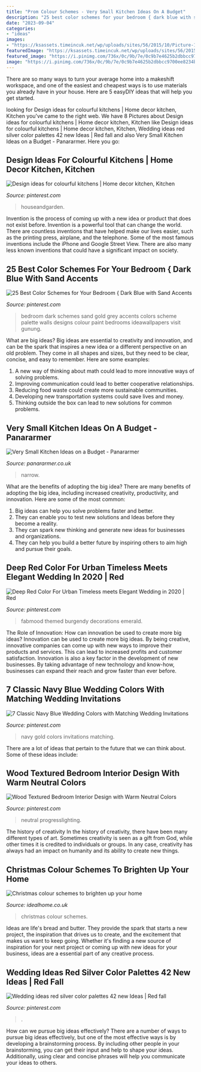 ```yaml
---
title: "Prom Colour Schemes - Very Small Kitchen Ideas On A Budget"
description: "25 best color schemes for your bedroom { dark blue with sand accents"
date: "2023-09-04"
categories:
- "ideas"
images:
- "https://ksassets.timeincuk.net/wp/uploads/sites/56/2015/10/Picture-127.jpg"
featuredImage: "https://ksassets.timeincuk.net/wp/uploads/sites/56/2015/10/Picture-127.jpg"
featured_image: "https://i.pinimg.com/736x/0c/9b/7e/0c9b7e4625b2dbbcc9700ee8234b7533.jpg"
image: "https://i.pinimg.com/736x/0c/9b/7e/0c9b7e4625b2dbbcc9700ee8234b7533.jpg"
---
```



There are so many ways to turn your average home into a makeshift workspace, and one of the easiest and cheapest ways is to use materials you already have in your house. Here are 5 easyDIY ideas that will help you get started.

	

		
looking for Design ideas for colourful kitchens | Home decor kitchen, Kitchen you've came to the right web. We have 8 Pictures about Design ideas for colourful kitchens | Home decor kitchen, Kitchen like Design ideas for colourful kitchens | Home decor kitchen, Kitchen, Wedding ideas red silver color palettes 42 new Ideas | Red fall and also Very Small Kitchen Ideas on a Budget - Panararmer. Here you go:
		
    
## Design Ideas For Colourful Kitchens | Home Decor Kitchen, Kitchen

<img loading=lazy src="https://i.pinimg.com/736x/b8/eb/97/b8eb977041e9a850f0a95ace6bd743c1.jpg" onerror="this.onerror=null;this.src='https://tse1.mm.bing.net/th?id=OIP.99pXIyVpMhUs26847imPtgHaJ3&amp;pid=15.1';" alt="Design ideas for colourful kitchens | Home decor kitchen, Kitchen">

_Source: pinterest.com_

>houseandgarden. 

	

Invention is the process of coming up with a new idea or product that does not exist before. Invention is a powerful tool that can change the world. There are countless inventions that have helped make our lives easier, such as the printing press, airplane, and the telephone. Some of the most famous inventions include the iPhone and Google Street View. There are also many less known inventions that could have a significant impact on society.

    
## 25 Best Color Schemes For Your Bedroom { Dark Blue With Sand Accents

<img loading=lazy src="https://i.pinimg.com/736x/0c/9b/7e/0c9b7e4625b2dbbcc9700ee8234b7533.jpg" onerror="this.onerror=null;this.src='https://tse4.mm.bing.net/th?id=OIP.4pVLcnOFmWY4hdgadU0ldgHaJ_&amp;pid=15.1';" alt="25 Best Color Schemes for Your Bedroom { Dark Blue with Sand Accents">

_Source: pinterest.com_

>bedroom dark schemes sand gold grey accents colors scheme palette walls designs colour paint bedrooms ideawallpapers visit gunung. 

	

What are big ideas?
Big ideas are essential to creativity and innovation, and can be the spark that inspires a new idea or a different perspective on an old problem. They come in all shapes and sizes, but they need to be clear, concise, and easy to remember. Here are some examples:
1. A new way of thinking about math could lead to more innovative ways of solving problems. 
2. Improving communication could lead to better cooperative relationships. 
3. Reducing food waste could create more sustainable communities. 
4. Developing new transportation systems could save lives and money. 
5. Thinking outside the box can lead to new solutions for common problems.

    
## Very Small Kitchen Ideas On A Budget - Panararmer

<img loading=lazy src="https://www.panararmer.co.uk/wp-content/uploads/2019/09/narrow-small-kitchen-683x1024.jpg" onerror="this.onerror=null;this.src='https://tse4.mm.bing.net/th?id=OIP.FkVrbYGYWyhWAjybVxfmcwHaLG&amp;pid=15.1';" alt="Very Small Kitchen Ideas on a Budget - Panararmer">

_Source: panararmer.co.uk_

>narrow. 

	

What are the benefits of adopting the big idea?
There are many benefits of adopting the big idea, including increased creativity, productivity, and innovation. Here are some of the most common: 
1. Big ideas can help you solve problems faster and better.
2. They can enable you to test new solutions and Ideas before they become a reality. 
3. They can spark new thinking and generate new ideas for businesses and organizations. 
4. They can help you build a better future by inspiring others to aim high and pursue their goals.

    
## Deep Red Color For Urban Timeless Meets Elegant Wedding In 2020 | Red

<img loading=lazy src="https://i.pinimg.com/736x/83/8f/f7/838ff7b0ad494372ca26a3e16b486978.jpg" onerror="this.onerror=null;this.src='https://tse3.mm.bing.net/th?id=OIP.pgRDTbTGPr7qgGRGo1n6VgHaO0&amp;pid=15.1';" alt="Deep Red Color For Urban Timeless meets Elegant Wedding in 2020 | Red">

_Source: pinterest.com_

>fabmood themed burgendy decorations emerald. 

	

The Role of Innovation: How can innovation be used to create more big ideas?
Innovation can be used to create more big ideas. By being creative, innovative companies can come up with new ways to improve their products and services. This can lead to increased profits and customer satisfaction. Innovation is also a key factor in the development of new businesses. By taking advantage of new technology and know-how, businesses can expand their reach and grow faster than ever before.

    
## 7 Classic Navy Blue Wedding Colors With Matching Wedding Invitations

<img loading=lazy src="https://i.pinimg.com/736x/0a/0d/8d/0a0d8db9cb7b92de95fa2b22cfae7847.jpg" onerror="this.onerror=null;this.src='https://tse4.mm.bing.net/th?id=OIP.PL2jq7kzkh4_jc_reTMXbgAAAA&amp;pid=15.1';" alt="7 Classic Navy Blue Wedding Colors with Matching Wedding Invitations">

_Source: pinterest.com_

>navy gold colors invitations matching. 

	

There are a lot of ideas that pertain to the future that we can think about. Some of these ideas include: 

    
## Wood Textured Bedroom Interior Design With Warm Neutral Colors

<img loading=lazy src="https://i.pinimg.com/736x/b4/ae/5f/b4ae5fec1a00b79ee42aace22f146b86.jpg" onerror="this.onerror=null;this.src='https://tse1.mm.bing.net/th?id=OIP.c5ibPLxpGzLMYry6yJs5NgHaJ3&amp;pid=15.1';" alt="Wood Textured Bedroom Interior Design with Warm Neutral Colors">

_Source: pinterest.com_

>neutral progresslighting. 

	

The history of creativity
In the history of creativity, there have been many different types of art. Sometimes creativity is seen as a gift from God, while other times it is credited to individuals or groups. In any case, creativity has always had an impact on humanity and its ability to create new things.

    
## Christmas Colour Schemes To Brighten Up Your Home

<img loading=lazy src="https://ksassets.timeincuk.net/wp/uploads/sites/56/2015/10/Picture-127.jpg" onerror="this.onerror=null;this.src='https://tse4.mm.bing.net/th?id=OIP.0j6d12c5vnhFqkXhN3NUawHaIK&amp;pid=15.1';" alt="Christmas colour schemes to brighten up your home">

_Source: idealhome.co.uk_

>christmas colour schemes. 

	

Ideas are life's bread and butter. They provide the spark that starts a new project, the inspiration that drives us to create, and the excitement that makes us want to keep going. Whether it's finding a new source of inspiration for your next project or coming up with new ideas for your business, ideas are a essential part of any creative process.

    
## Wedding Ideas Red Silver Color Palettes 42 New Ideas | Red Fall

<img loading=lazy src="https://i.pinimg.com/736x/a9/fd/60/a9fd6009c5cfd3369bf1738364ccf9e4.jpg" onerror="this.onerror=null;this.src='https://tse4.mm.bing.net/th?id=OIP.mHxagi4D9gTR4sXhbXWICQAAAA&amp;pid=15.1';" alt="Wedding ideas red silver color palettes 42 new Ideas | Red fall">

_Source: pinterest.com_

>. 

	

How can we pursue big ideas effectively?
There are a number of ways to pursue big ideas effectively, but one of the most effective ways is by developing a brainstorming process. By including other people in your brainstorming, you can get their input and help to shape your ideas. Additionally, using clear and concise phrases will help you communicate your ideas to others.

